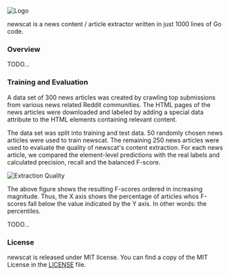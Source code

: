 ![Logo](https://raw.github.com/slyrz/newscat/master/img/newscat_logo.png)

newscat is a news content / article extractor written in just 1000
lines of Go code.

### Overview

TODO...

### Training and Evaluation

A data set of 300 news articles was created by crawling top submissions from
various news related Reddit communities. The HTML pages of the news articles
were downloaded and labeled by adding a special data attribute to the
HTML elements containing relevant content.

The data set was split into training and test data.
50 randomly chosen news articles were used to train newscat. The remaining
250 news articles were used to evaluate the quality of newscat's content
extraction.
For each news article, we compared the element-level predictions with the real
labels and calculated precision, recall and the balanced F-score.

![Extraction Quality](https://github.com/slyrz/newscat/raw/master/img/newscat_plot.png)

The above figure shows the resulting F-scores ordered in increasing magnitude.
Thus, the X axis shows the percentage of articles whos F-scores fall below the
value indicated by the Y axis. In other words: the percentiles.

TODO...

### License

newscat is released under MIT license.
You can find a copy of the MIT License in the [LICENSE](./LICENSE) file.

